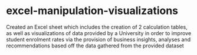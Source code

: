 # excel-manipulation-visualizations
Created an Excel sheet which includes the creation of 2 calculation tables, as well as visualizations of data provided by a University in order to improve student enrolment rates via the provision of business insights, analyses and recommendations based off the data gathered from the provided dataset
